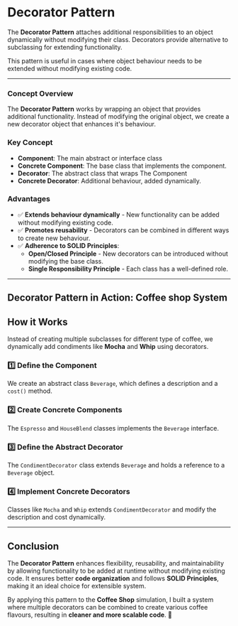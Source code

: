 # Decorator Pattern

The **Decorator Pattern** attaches additional responsibilities to an object dynamically without modifying their class. Decorators provide alternative to subclassing for extending functionality.

This pattern is useful in cases where object behaviour needs to be extended without modifying existing code.

---

### **Concept Overview**
The **Decorator Pattern** works by wrapping an object that provides additional functionality. Instead of modifying the original object, we create a new decorator object that enhances it's behaviour.

### **Key Concept**
- **Component**: The main abstract or interface class
- **Concrete Component**: The base class that implements the component.
- **Decorator**: The abstract class that wraps The Component
- **Concrete Decorator**: Additional behaviour, added dynamically.

### **Advantages** 
- ✅ **Extends behaviour dynamically** - New functionality can be added without modifying existing code.
- ✅ **Promotes reusability** - Decorators can be combined in different ways to create new behaviour.
- ✅ **Adherence to SOLID Principles**:
   - **Open/Closed Principle** - New decorators can be introduced without modifying the base class.
   - **Single Responsibility Principle** - Each class has a well-defined role.

---

## **Decorator Pattern in Action: Coffee shop System**

## **How it Works**
Instead of creating multiple subclasses for different type of coffee, we dynamically add condiments like **Mocha** and **Whip** using decorators.

### **1️⃣ Define the Component**
We create an abstract class `Beverage`, which defines a description and a `cost()` method.

### **2️⃣ Create Concrete Components**
The `Espresso` and `HouseBlend` classes implements the `Beverage` interface.

### **3️⃣ Define the Abstract Decorator**
The `CondimentDecorator` class extends `Beverage` and holds a reference to a `Beverage` object.

### **4️⃣ Implement Concrete Decorators**
Classes like `Mocha` and `Whip` extends `CondimentDecorator` and modify the description and cost dynamically.

---

## **Conclusion**
The **Decorator Pattern** enhances flexibility, reusability, and maintainability by allowing functionality to be added at runtime without modifying existing code. It ensures better **code organization** and follows **SOLID Principles**, making it an ideal choice for extensible system.

By applying this pattern to the **Coffee Shop** simulation, I built a system where multiple decorators can be combined to create various coffee flavours, resulting in **cleaner and more scalable code**. 🚀
